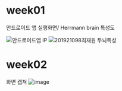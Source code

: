 # week01
안드로이드 앱 실행화면/ Herrmann brain 특성도

![안드로이드앱 IP](https://user-images.githubusercontent.com/79883718/110284216-ca87af80-8024-11eb-9d02-2febdfb5ebc9.png)
![201921098최재원 두뇌특성](https://user-images.githubusercontent.com/79883718/110284173-b6dc4900-8024-11eb-9d41-cf39ff3aac8f.png)

# week02
화면 캡쳐
![image](https://user-images.githubusercontent.com/79883718/110577894-f5017600-81a6-11eb-85a5-bada984b5b8a.png)
